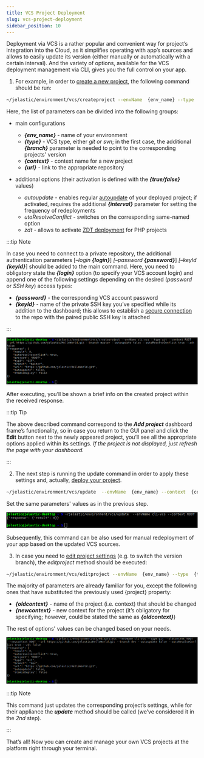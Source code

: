 ```yaml
---
title: VCS Project Deployment
slug: vcs-project-deployment
sidebar_position: 10
---
```


<!-- ## CLI Tutorial: VCS Project Deployment -->

Deployment via VCS is a rather popular and convenient way for project’s integration into the Cloud, as it simplifies operating with app’s sources and allows to easily update its version (either manually or automatically with a certain interval). And the variety of options, available for the VCS deployment management via CLI, gives you the full control on your app.

1. For example, in order to <u>create a new project</u>, the following command should be run:

```bash
~/jelastic/environment/vcs/createproject --envName  {env_name} --type  {type} --context  {context} --url  {url} [--branch  {branch}] --autoupdate {true/false} [--interval  {interval}] --autoResolveConflict {true/false} --zdt {true/false}
```

Here, the list of parameters can be divided into the following groups:

- main configurations

  - **_{env_name}_** - name of your environment
  - **_{type}_** - VCS type, either _git or svn_; in the first case, the additional **_{branch}_** parameter is needed to point to the corresponding projects' version
  - **_{context}_** - context name for a new project
  - **_{url}_** - link to the appropriate repository

- additional options (their activation is defined with the **_{true/false}_** values)
  - _autoupdate_ - enables regular [autoupdate](/deployment/git-&-svn-auto-deploy/auto-deploy-overview) of your deployed project; if activated, requires the additional **_{interval}_** parameter for setting the frequency of redeployments
  - _utoResolveConflict_ - switches on the corresponding same-named option
  - _zdt_ - allows to activate [ZDT deployment](/php/zdt-deployment-for-php) for PHP projects

:::tip Note

In case you need to connect to a private repository, the additional authentication parameters [*–login* ***{login}***] _[–password_ **_{password}_**] _[–keyId_ **_{keyId}_**] should be added to the main command. Here, you need to obligatory state the **_{login}_** option (to specify your VCS account login) and append one of the following settings depending on the desired (_password_ or _SSH key_) access types:

- **_{password}_** - the corresponding VCS account password
- **_{keyId}_** - name of the private SSH key you’ve specified while its addition to the dashboard; this allows to establish a [secure connection](/deployment/ssh-access-to-git-repository) to the repo with the paired public SSH key is attached

:::

<div style={{
    display:'flex',
    justifyContent: 'center',
    margin: '0 0 1rem 0'
}}>

![Locale Dropdown](./img/VCSProjectDeployment/1.png)

</div>

After executing, you’ll be shown a brief info on the created project within the received response.

:::tip Tip

The above described command correspond to the **_Add project_** dashboard frame’s functionality, so in case you return to the GUI panel and click the **Edit** button next to the newly appeared project, you’ll see all the appropriate options applied within its settings. _If the project is not displayed, just refresh the page with your dashboard._

:::

2. The next step is running the update command in order to apply these settings and, actually, <u>deploy your project</u>.

```bash
~/jelastic/environment/vcs/update  --envName  {env_name} --context  {context}
```

Set the same parameters' values as in the previous step.

<div style={{
    display:'flex',
    justifyContent: 'center',
    margin: '0 0 1rem 0'
}}>

![Locale Dropdown](./img/VCSProjectDeployment/2.png)

</div>

Subsequently, this command can be also used for manual redeployment of your app based on the updated VCS sources.

3. In case you need to <u>edit project settings</u> (e.g. to switch the version branch), the _editproject_ method should be executed:

```bash
~/jelastic/environment/vcs/editproject --envName  {env_name} --type  {type} --oldcontext  {oldcontext} --newcontext  {newcontext} --url  {url} [--branch  {branch}] --autoupdate {true/false} [--interval  {interval}] --autoResolveConflict {true/false} --zdt {true/false}
```

The majority of parameters are already familiar for you, except the following ones that have substituted the previously used {project} property:

- **_{oldcontext}_** - name of the project (i.e. context) that should be changed
- **_{newcontext}_** - new context for the project (it’s obligatory for specifying; however, could be stated the same as **_{oldcontext}_**)

The rest of options' values can be changed based on your needs.

<div style={{
    display:'flex',
    justifyContent: 'center',
    margin: '0 0 1rem 0'
}}>

![Locale Dropdown](./img/VCSProjectDeployment/3.png)

</div>

:::tip Note

This command just updates the corresponding project’s settings, while for their appliance the **_update_** method should be called (we’ve considered it in the _2nd_ step).

:::

That’s all! Now you can create and manage your own VCS projects at the platform right through your terminal.
